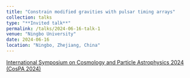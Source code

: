 ```yaml
---
title: "Constrain modified gravities with pulsar timing arrays"
collection: talks
type: "**Invited talk**"
permalink: /talks/2024-06-16-talk-1
venue: "Ningbo University"
date: 2024-06-16
location: "Ningbo, Zhejiang, China"
---
```


[International Symposium on Cosmology and Particle Astrophysics 2024 (CosPA 2024)](https://indico.itp.ac.cn/event/198/overview)
